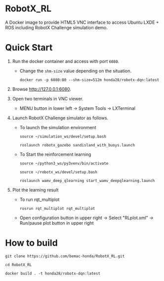 # RobotX_RL

A Docker image to provide HTML5 VNC interface to access Ubuntu LXDE + ROS including RobotX Challenge simulation demo.

# Quick Start

1. Run the docker container and access with port `6080`.

   - Change the `shm-size` value depending on the situation.

      `docker run -p 6080:80 --shm-size=512m honda28/robotx-dqn:latest`

2. Browse http://127.0.0.1:6080.

3. Open two terminals in VNC viewer.

   - MENU button in lower left -> System Tools -> LXTerminal

4. Launch RobotX Challenge simulator as follows.

   - To launch the simulation environment

      `source ~/simulation_ws/devel/setup.bash`

      `roslaunch robotx_gazebo sandisland_with_buoys.launch`

   - To Start the reinforcement learning

      `source ~/python3_ws/py3venv/bin/activate`

      `source ~/robotx_ws/devel/setup.bash`

      `roslaunch wamv_deep_qlearning start_wamv_deepqlearning.launch`

5. Plot the learning result

   - To run rqt_multiplot

     `rosrun rqt_multiplot rqt_multiplot`

   - Open configuration button in upper right -> Select "RLplot.xml" -> Run/pause plot button in upper right

# How to build

   `git clone https://github.com/bemac-honda/RobotX_RL.git`

   `cd RobotX_RL`

   `docker build . -t honda28/robotx-dqn:latest`